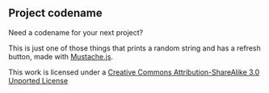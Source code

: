 ## Project codename

Need a codename for your next project?

This is just one of those things that prints a random string and has a refresh button, made with [Mustache.js](https://github.com/janl/mustache.js).

This work is licensed under a [Creative Commons Attribution-ShareAlike 3.0 Unported License](http://creativecommons.org/licenses/by-sa/3.0)
